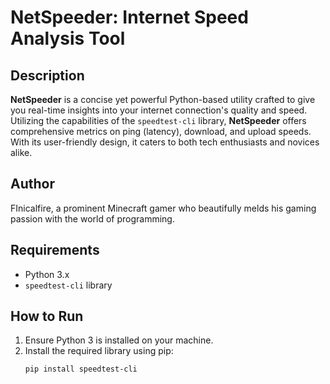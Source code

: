 # NetSpeeder: Internet Speed Analysis Tool

## Description
**NetSpeeder** is a concise yet powerful Python-based utility crafted to give you real-time insights into your internet connection's quality and speed. Utilizing the capabilities of the `speedtest-cli` library, **NetSpeeder** offers comprehensive metrics on ping (latency), download, and upload speeds. With its user-friendly design, it caters to both tech enthusiasts and novices alike.

## Author
FInicalfire, a prominent Minecraft gamer who beautifully melds his gaming passion with the world of programming.

## Requirements
- Python 3.x
- `speedtest-cli` library

## How to Run
1. Ensure Python 3 is installed on your machine.
2. Install the required library using pip:
   ```bash
   pip install speedtest-cli

